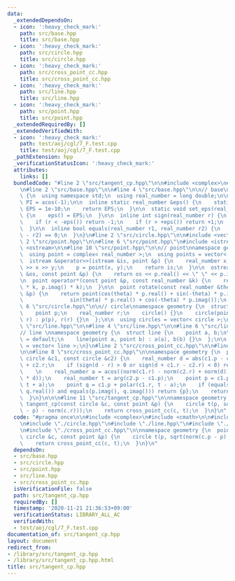 ```yaml
---
data:
  _extendedDependsOn:
  - icon: ':heavy_check_mark:'
    path: src/base.hpp
    title: src/base.hpp
  - icon: ':heavy_check_mark:'
    path: src/circle.hpp
    title: src/circle.hpp
  - icon: ':heavy_check_mark:'
    path: src/cross_point_cc.hpp
    title: src/cross_point_cc.hpp
  - icon: ':heavy_check_mark:'
    path: src/line.hpp
    title: src/line.hpp
  - icon: ':heavy_check_mark:'
    path: src/point.hpp
    title: src/point.hpp
  _extendedRequiredBy: []
  _extendedVerifiedWith:
  - icon: ':heavy_check_mark:'
    path: test/aoj/cgl/7_F.test.cpp
    title: test/aoj/cgl/7_F.test.cpp
  _pathExtension: hpp
  _verificationStatusIcon: ':heavy_check_mark:'
  attributes:
    links: []
  bundledCode: "#line 2 \"src/tangent_cp.hpp\"\n\n#include <complex>\n#include <cmath>\n\
    \n#line 2 \"src/base.hpp\"\n\n#line 4 \"src/base.hpp\"\n\n// base\nnamespace geometry\
    \ {\n  using namespace std;\n  using real_number = long double;\n\n  const real_number\
    \ PI = acos(-1);\n\n  inline static real_number &eps() {\n    static real_number\
    \ EPS = 1e-10;\n    return EPS;\n  }\n\n  static void set_eps(real_number EPS)\
    \ {\n    eps() = EPS;\n  }\n\n  inline int sign(real_number r) {\n    set_eps(1e-10);\n\
    \    if (r < -eps()) return -1;\n    if (r > +eps()) return +1;\n    return 0;\n\
    \  }\n\n  inline bool equals(real_number r1, real_number r2) {\n    return sign(r1\
    \ - r2) == 0;\n  }\n}\n#line 2 \"src/circle.hpp\"\n\n#include <vector>\n\n#line\
    \ 2 \"src/point.hpp\"\n\n#line 6 \"src/point.hpp\"\n#include <istream>\n#include\
    \ <ostream>\n\n#line 10 \"src/point.hpp\"\n\n// point\nnamespace geometry {\n\
    \  using point = complex< real_number >;\n  using points = vector< point >;\n\n\
    \  istream &operator>>(istream &is, point &p) {\n    real_number x, y;\n    is\
    \ >> x >> y;\n    p = point(x, y);\n    return is;\n  }\n\n  ostream &operator<<(ostream\
    \ &os, const point &p) {\n    return os << p.real() << \" \" << p.imag();\n  }\n\
    \n  point operator*(const point &p, const real_number &k) {\n    return point(p.real()\
    \ * k, p.imag() * k);\n  }\n\n  point rotate(const real_number &theta, const point\
    \ &p) {\n    return point(cos(theta) * p.real() + sin(-theta) * p.imag(),\n  \
    \               sin(theta) * p.real() + cos(-theta) * p.imag());\n  }\n}\n#line\
    \ 6 \"src/circle.hpp\"\n\n// circle\nnamespace geometry {\n  struct circle {\n\
    \    point p;\n    real_number r;\n    circle() {}\n    circle(point p, real_number\
    \ r) : p(p), r(r) {}\n  };\n\n  using circles = vector< circle >;\n}\n#line 2\
    \ \"src/line.hpp\"\n\n#line 4 \"src/line.hpp\"\n\n#line 6 \"src/line.hpp\"\n\n\
    // line \nnamespace geometry {\n  struct line {\n    point a, b;\n\n    line()\
    \ = default;\n    line(point a, point b) : a(a), b(b) {}\n  };\n\n  using lines\
    \ = vector< line >;\n}\n#line 2 \"src/cross_point_cc.hpp\"\n\n#line 4 \"src/cross_point_cc.hpp\"\
    \n\n#line 8 \"src/cross_point_cc.hpp\"\n\nnamespace geometry {\n  points cross_point_cc(const\
    \ circle &c1, const circle &c2) {\n    real_number d = abs(c1.p - c2.p), r = c1.r\
    \ + c2.r;\n    if (sign(d - r) > 0 or sign(d + c1.r - c2.r) < 0) return {};\n\
    \    \n    real_number a = acos((norm(c1.r) - norm(c2.r) + norm(d)) / (2 * c1.r\
    \ * d));\n    real_number t = arg(c2.p - c1.p);\n    point p = c1.p + polar(c1.r,\
    \ t + a);\n    point q = c1.p + polar(c1.r, t - a);\n    if (equals(p.real(),\
    \ q.real()) and equals(p.imag(), q.imag())) return {p};\n    return {p, q};\n\
    \  }\n}\n\n\n#line 11 \"src/tangent_cp.hpp\"\n\nnamespace geometry {\n  points\
    \ tangent_cp(const circle &c, const point &p) {\n    circle t(p, sqrt(norm(c.p\
    \ - p) - norm(c.r)));\n    return cross_point_cc(c, t);\n  }\n}\n"
  code: "#pragma once\n\n#include <complex>\n#include <cmath>\n\n#include \"./base.hpp\"\
    \n#include \"./circle.hpp\"\n#include \"./line.hpp\"\n#include \"./point.hpp\"\
    \n#include \"./cross_point_cc.hpp\"\n\nnamespace geometry {\n  points tangent_cp(const\
    \ circle &c, const point &p) {\n    circle t(p, sqrt(norm(c.p - p) - norm(c.r)));\n\
    \    return cross_point_cc(c, t);\n  }\n}\n"
  dependsOn:
  - src/base.hpp
  - src/circle.hpp
  - src/point.hpp
  - src/line.hpp
  - src/cross_point_cc.hpp
  isVerificationFile: false
  path: src/tangent_cp.hpp
  requiredBy: []
  timestamp: '2020-11-21 21:36:53+09:00'
  verificationStatus: LIBRARY_ALL_AC
  verifiedWith:
  - test/aoj/cgl/7_F.test.cpp
documentation_of: src/tangent_cp.hpp
layout: document
redirect_from:
- /library/src/tangent_cp.hpp
- /library/src/tangent_cp.hpp.html
title: src/tangent_cp.hpp
---
```

